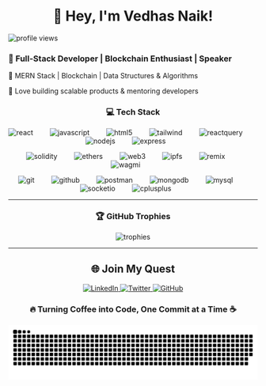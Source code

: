 <div align="center">
  <!-- Header Section with Name, Tech Stack, Profile Views and GIF -->
  <h1>👋 Hey, I'm Vedhas Naik!</h1>
  <div align="left">
  <img src="https://komarev.com/ghpvc/?username=NaikVedhas&color=blueviolet&style=for-the-badge&label=PROFILE+VIEWS" alt="profile views"/>
  <h3>🚀 Full-Stack Developer | Blockchain Enthusiast | Speaker</h3>
  <p>🔹 MERN Stack | Blockchain | Data Structures & Algorithms</p>
  <p>🔹 Love building scalable products & mentoring developers</p>
  </div>
  

  <!-- Tech Stack Section -->
  <h3>💻 Tech Stack</h3>
  <p align="center">
    <!-- Row 1 - Frontend & Main Technologies -->
   <img src="https://simpleicons.org/icons/react.svg" alt="react" width="50" height="50" style="margin-right: 30px"/>
    <img src="https://simpleicons.org/icons/javascript.svg" alt="javascript" width="50" height="50" style="margin-right: 30px"/>
    <img src="https://simpleicons.org/icons/html5.svg" alt="html5" width="50" height="50" style="margin-right: 30px"/>
    <img src="https://simpleicons.org/icons/tailwindcss.svg" alt="tailwind" width="50" height="50" style="margin-right: 30px"/>
    <img src="https://simpleicons.org/icons/reactquery.svg" alt="reactquery" width="50" height="50" style="margin-right: 30px"/>
    <img src="https://simpleicons.org/icons/nodedotjs.svg" alt="nodejs" width="50" height="50" style="margin-right: 30px"/>
    <img src="https://simpleicons.org/icons/express.svg" alt="express" width="50" height="50" style="margin-right: 30px"/>
  </p>

  <p align="center">
    <!-- Row 2 - Blockchain & Web3 -->
    <img src="https://simpleicons.org/icons/solidity.svg" alt="solidity" width="50" height="50" style="margin-right: 30px"/>
    <img src="https://simpleicons.org/icons/ethers.svg" alt="ethers" width="50" height="50" style="margin-right: 30px"/>
    <img src="https://simpleicons.org/icons/web3dotjs.svg" alt="web3" width="50" height="50" style="margin-right: 30px"/>
    <img src="https://simpleicons.org/icons/ipfs.svg" alt="ipfs" width="50" height="50" style="margin-right: 30px"/>
    <img src="https://expolab.org/ecs189f-fall-2020/Projects/Promise/images/remix.png" alt="remix" width="50" height="50" style="margin-right: 30px"/>
    <img src="https://simpleicons.org/icons/wagmi.svg" alt="wagmi" width="50" height="50" style="margin-right: 30px"/>
  </p>

  <p align="center">
    <!-- Row 3 - Development Tools & Databases -->
    <img src="https://simpleicons.org/icons/git.svg" alt="git" width="50" height="50" style="margin-right: 30px"/>
    <img src="https://simpleicons.org/icons/github.svg" alt="github" width="50" height="50" style="margin-right: 30px"/>
    <img src="https://simpleicons.org/icons/postman.svg" alt="postman" width="50" height="50" style="margin-right: 30px"/>
    <img src="https://simpleicons.org/icons/mongodb.svg" alt="mongodb" width="50" height="50" style="margin-right: 30px"/>
    <img src="https://simpleicons.org/icons/mysql.svg" alt="mysql" width="50" height="50" style="margin-right: 30px"/>
    <img src="https://simpleicons.org/icons/socketdotio.svg" alt="socketio" width="50" height="50" style="margin-right: 30px"/>
    <img src="https://simpleicons.org/icons/cplusplus.svg" alt="cplusplus" width="50" height="50" style="margin-right:30px"/>
  </p>

  ---


  <!-- GitHub Trophies Section -->
  <h3>🏆 GitHub Trophies</h3>
  <p align="center">
    <img src="https://github-profile-trophy.vercel.app/?username=NaikVedhas&theme=juicyfresh&column=4&margin-w=15&margin-h=15" alt="trophies"/>
  </p>

  ---

  ## 🌐 Join My Quest
  <p align="center">
    <a href="https://linkedin.com/in/your-profile">
      <img src="https://img.shields.io/badge/LinkedIn-Connect-0077B5?style=for-the-badge&logo=linkedin&logoColor=white" alt="LinkedIn"/>
    </a>
    <a href="https://twitter.com/your-profile">
      <img src="https://img.shields.io/badge/Twitter-Follow-1DA1F2?style=for-the-badge&logo=twitter&logoColor=white" alt="Twitter"/>
    </a>
    <a href="https://github.com/NaikVedhas">
      <img src="https://img.shields.io/badge/GitHub-Follow-181717?style=for-the-badge&logo=github&logoColor=white" alt="GitHub"/>
    </a>
  </p>

  ### 🔥 Turning Coffee into Code, One Commit at a Time ☕

  <p align="center">
    <img src="https://github.com/1999AZZAR/1999AZZAR/blob/main/resources/img/grid-snake.svg" alt="snake"/>
  </p>

</div>
